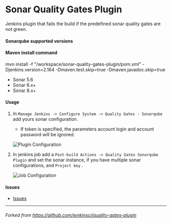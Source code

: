 # Sonar Quality Gates Plugin
Jenkins plugin that fails the build if the predefined sonar quality gates are not green.

#### Sonarqube supported versions
#### Maven install command
mvn install -f "/workspace/sonar-quality-gates-plugin/pom.xml" -Djenkins.version=2.164  -Dmaven.test.skip=true -Dmaven.javadoc.skip=true

* Sonar 5.6
* Sonar 6.x+
* Sonar 8.x+


#### Usage 

1. In `Manage Jenkins -> Configure System -> Quality Gates - Sonarqube` add yours sonar configuration.
    * If token is specified, the parameters account login and account password will be ignored.

    ![Plugin Configuration](docs/img/01-sonar-config.PNG)

2. In jenkins job add a `Post-build Actions -> Quality Gates Sonarqube Plugin` and set the sonar instance, if you have multiple sonar configurations, and `Project key` .

    ![Job Configuration](docs/img/02-post-build.png)

#### Issues

- [Issues](https://issues.jenkins-ci.org/issues/?jql=project%20%3D%20JENKINS%20AND%20status%20in%20(Open%2C%20%22In%20Progress%22%2C%20Reopened%2C%20%22In%20Review%22)%20AND%20component%20%3D%20sonar-quality-gates-plugin)
_______
###### _Forked from https://github.com/jenkinsci/quality-gates-plugin_

